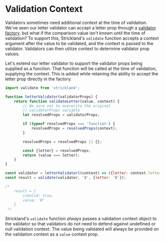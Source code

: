 # Validation Context

Validators sometimes need additional context at the time of validation. We've seen our letter validator can accept a letter prop through a [validator factory](validatorfactories.md), but what if the comparison value isn't known until the time of validation? To support this, Strickland's `validate` function accepts a context argument after the value to be validated, and the context is passed to the validator. Validators can then utilize context to determine validator prop values.

Let's extend our letter validator to support the validator props being supplied as a function. That function will be called at the time of validation, supplying the context. This is added while retaining the ability to accept the letter prop directly in the factory.

```jsx
import validate from 'strickland';

function letterValidator(validatorProps) {
    return function validateLetter(value, context) {
        // Be sure not to overwrite the original
        // validatorProps variable
        let resolvedProps = validatorProps;

        if (typeof resolvedProps === 'function') {
            resolvedProps = resolvedProps(context);
        }

        resolvedProps = resolvedProps || {};

        const {letter} = resolvedProps;
        return (value === letter);
    }
}

const validator = letterValidator((context) => ({letter: context.letter}));
const result = validate(validator, 'B', {letter: 'B'});

/*
    result = {
        isValid: true,
        value: 'B'
    }
 */
```

Strickland's `validate` function _always_ passes a validation context object to the validator so that validators do not need to defend against undefined or null validation context. The value being validated will always be provided on the validation context as a `value` context prop.
